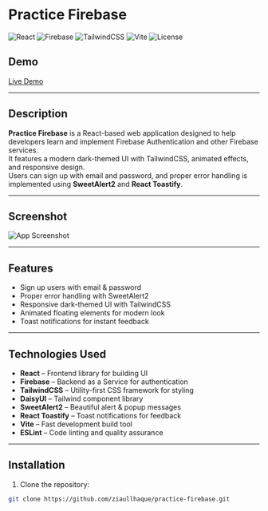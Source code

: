 # Practice Firebase

![React](https://img.shields.io/badge/React-19.1.1-blue?logo=react&logoColor=white)
![Firebase](https://img.shields.io/badge/Firebase-12.4.0-orange?logo=firebase&logoColor=white)
![TailwindCSS](https://img.shields.io/badge/TailwindCSS-4.1.14-blue?logo=tailwind-css&logoColor=white)
![Vite](https://img.shields.io/badge/Vite-7.1.7-yellow?logo=vite&logoColor=black)
![License](https://img.shields.io/badge/License-MIT-green)

## Demo
[Live Demo](https://practicefirebase.netlify.app/)

---

## Description

**Practice Firebase** is a React-based web application designed to help developers learn and implement Firebase Authentication and other Firebase services.  
It features a modern dark-themed UI with TailwindCSS, animated effects, and responsive design.  
Users can sign up with email and password, and proper error handling is implemented using **SweetAlert2** and **React Toastify**.

---

## Screenshot

![App Screenshot](./screenshot.png) <!-- Add your screenshot file in the project root -->

---

## Features

- Sign up users with email & password
- Proper error handling with SweetAlert2
- Responsive dark-themed UI with TailwindCSS
- Animated floating elements for modern look
- Toast notifications for instant feedback

---

## Technologies Used

- **React** – Frontend library for building UI
- **Firebase** – Backend as a Service for authentication
- **TailwindCSS** – Utility-first CSS framework for styling
- **DaisyUI** – Tailwind component library
- **SweetAlert2** – Beautiful alert & popup messages
- **React Toastify** – Toast notifications for feedback
- **Vite** – Fast development build tool
- **ESLint** – Code linting and quality assurance

---

## Installation

1. Clone the repository:

```bash
git clone https://github.com/ziaullhaque/practice-firebase.git
